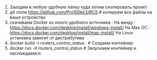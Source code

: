 1) Заходим в любую удобную папку куда хотим скопировать проект.
2) git clone https://github.com/Pro100kir2/RCS # копируем все файлы на ваше устройство
3) скачиваем Docker из люого удобного источника : 
 На винду : https://docs.docker.com/desktop/install/windows-install/
 На Мак ОС : https://docs.docker.com/desktop/install/mac-install/
 На Linux установка зависит от дистрибутива 
4) docker build -t routers_control_status . # Создаем контейнер 
5) docker run -it routers_control_status   # Запускаем контейнер и наслаждаемся 
